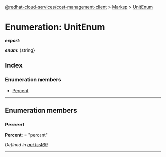 [@redhat-cloud-services/cost-management-client](../README.md) > [Markup](../modules/markup.md) > [UnitEnum](../enums/markup.unitenum.md)

# Enumeration: UnitEnum

*__export__*: 

*__enum__*: {string}

## Index

### Enumeration members

* [Percent](markup.unitenum.md#percent)

---

## Enumeration members

<a id="percent"></a>

###  Percent

**Percent**:  = "percent"

*Defined in [api.ts:469](https://github.com/RedHatInsights/javascript-clients/blob/master/packages/cost-management/api.ts#L469)*

___

